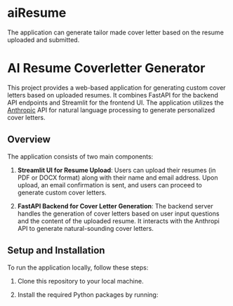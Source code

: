 # aiResume
The application can generate tailor made cover letter based on the resume uploaded and submitted.

# AI Resume Coverletter Generator

This project provides a web-based application for generating custom cover letters based on uploaded resumes. It combines FastAPI for the backend API endpoints and Streamlit for the frontend UI. The application utilizes the [Anthropic](https://www.anthropic.com/) API for natural language processing to generate personalized cover letters.

## Overview

The application consists of two main components:

1. **Streamlit UI for Resume Upload**: Users can upload their resumes (in PDF or DOCX format) along with their name and email address. Upon upload, an email confirmation is sent, and users can proceed to generate custom cover letters.

2. **FastAPI Backend for Cover Letter Generation**: The backend server handles the generation of cover letters based on user input questions and the content of the uploaded resume. It interacts with the Anthropi API to generate natural-sounding cover letters.

## Setup and Installation

To run the application locally, follow these steps:

1. Clone this repository to your local machine.

2. Install the required Python packages by running:

